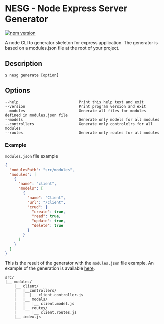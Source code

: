 # NESG - Node Express Server Generator
[![npm version](https://badge.fury.io/js/nesg.svg)](https://badge.fury.io/js/nesg)

A node CLI to generator skeleton for express application.
The generator is based on a modules.json file at the root of your project.

## Description

`$ nesg generate [option]`

## Options

    --help                           Print this help text and exit
    --version                        Print program version and exit
    --modules                        Generate all files for modules defined in modules.json file
    --models                         Generate only models for all modules
    --controllers                    Generate only controlelrs for all modules
    --routes                         Generate only routes for all modules

### Example

`modules.json` file example

```json
{
  "modulesPath": "src/modules",
  "modules": [
    {
      "name": "client",
      "models": [
        {
          "name": "Client",
          "url": "/client",
          "crud": {
            "create": true,
            "read": true,
            "update": true,
            "delete": true
          }
        }
      ]
    }
  ]
}
```
This is the result of the generator with the `modules.json` file example.
An example of the generation is available [here](https://github.com/remyr/nesg/tree/master/example).

    src/
    |__ modules/
        |__ client/
        |   |__controllers/
        |   |  |__ client.controller.js
        |   |__ models/
        |   |   |__ client.model.js
        |   |__ routes/
        |       |__ client.routes.js
        |__ index.js
        
